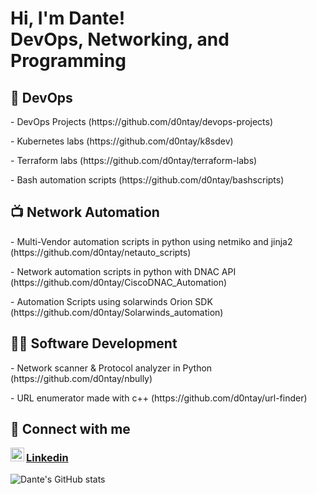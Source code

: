 <h1>Hi, I'm Dante! <br/><a>DevOps</a>, <a> Networking</a>,<a> and Programming</a></h1>

<h2>👾 DevOps</h2>
<p>- DevOps Projects (https://github.com/d0ntay/devops-projects)</p>
<p>- Kubernetes labs (https://github.com/d0ntay/k8sdev)</p>
<p>- Terraform labs (https://github.com/d0ntay/terraform-labs)</p>
<p>- Bash automation scripts (https://github.com/d0ntay/bashscripts)</p>

<h2>📺 Network Automation</h2>
<p>- Multi-Vendor automation scripts in python using netmiko and jinja2 (https://github.com/d0ntay/netauto_scripts)</p>
<p>- Network automation scripts in python with DNAC API (https://github.com/d0ntay/CiscoDNAC_Automation)</p>
<p>- Automation Scripts using solarwinds Orion SDK (https://github.com/d0ntay/Solarwinds_automation)</p>

<h2>👨‍💻 Software Development</h2>
 <p>- Network scanner & Protocol analyzer in Python (https://github.com/d0ntay/nbully)</p>
 <p>- URL enumerator made with c++ (https://github.com/d0ntay/url-finder)</p>

<h2>📱 Connect with me</h2>
<img align="left" alt="dante | LinkedIn" width="22px" src="https://cdn.jsdelivr.net/npm/simple-icons@v3/icons/linkedin.svg" /> <h3><a href="https://www.linkedin.com/in/dantecicciarelli/">Linkedin</a></h3>



![Dante's GitHub stats](https://github-readme-stats.vercel.app/api?username=d0ntay&show_icons=true&theme=dracula)
